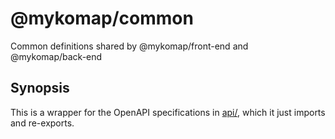 # @mykomap/common

Common definitions shared by @mykomap/front-end and @mykomap/back-end

## Synopsis

This is a wrapper for the OpenAPI specifications in [api/](./api/),
which it just imports and re-exports.



